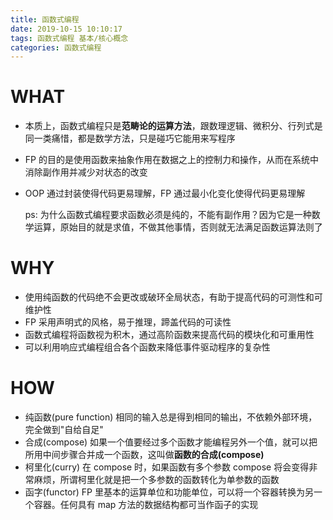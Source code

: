 ```yaml
---
title: 函数式编程
date: 2019-10-15 10:10:17
tags: 函数式编程 基本/核心概念
categories: 函数式编程
---
```


# WHAT

- 本质上，函数式编程只是**范畴论的运算方法**，跟数理逻辑、微积分、行列式是同一类痛惜，都是数学方法，只是碰巧它能用来写程序
- FP 的目的是使用函数来抽象作用在数据之上的控制力和操作，从而在系统中消除副作用并减少对状态的改变
- OOP 通过封装使得代码更易理解，FP 通过最小化变化使得代码更易理解

  ps: 为什么函数式编程要求函数必须是纯的，不能有副作用？因为它是一种数学运算，原始目的就是求值，不做其他事情，否则就无法满足函数运算法则了

# WHY

- 使用纯函数的代码绝不会更改或破环全局状态，有助于提高代码的可测性和可维护性
- FP 采用声明式的风格，易于推理，蹄盖代码的可读性
- 函数式编程将函数视为积木，通过高阶函数来提高代码的模块化和可重用性
- 可以利用响应式编程组合各个函数来降低事件驱动程序的复杂性

# HOW

- 纯函数(pure function)
  相同的输入总是得到相同的输出，不依赖外部环境，完全做到"自给自足"
- 合成(compose)
  如果一个值要经过多个函数才能编程另外一个值，就可以把所用中间步骤合并成一个函数，这叫做**函数的合成(compose)**
- 柯里化(curry)
  在 compose 时，如果函数有多个参数 compose 将会变得非常麻烦，所谓柯里化就是把一个多参数的函数转化为单参数的函数
- 函字(functor)
  FP 里基本的运算单位和功能单位，可以将一个容器转换为另一个容器。任何具有 map 方法的数据结构都可当作函子的实现
